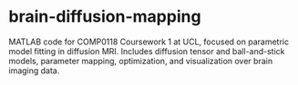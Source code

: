 # brain-diffusion-mapping
MATLAB code for COMP0118 Coursework 1 at UCL, focused on parametric model fitting in diffusion MRI. Includes diffusion tensor and ball-and-stick models, parameter mapping, optimization, and visualization over brain imaging data.
